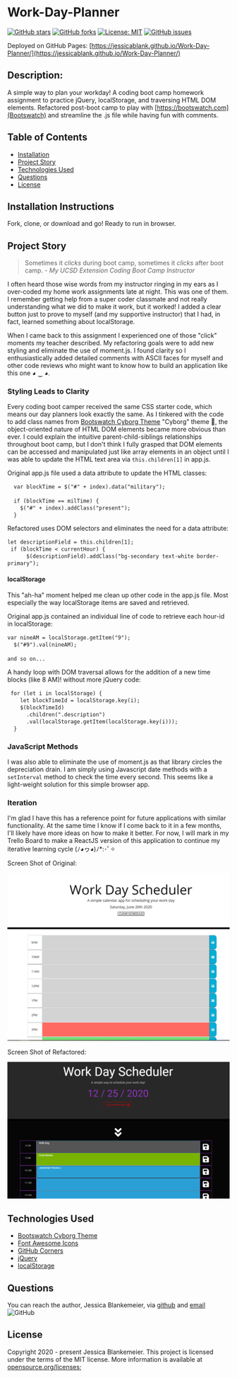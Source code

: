 # Work-Day-Planner
[![GitHub stars](https://img.shields.io/github/stars/jessicablank/Work-Day-Planner)](https://github.com/jessicablank/Work-Day-Planner/stargazers)
[![GitHub forks](https://img.shields.io/github/forks/jessicablank/Work-Day-Planner)](https://github.com/jessicablank/Work-Day-Planner/network)
[![License: MIT](https://img.shields.io/badge/License-MIT-yellow.svg)](https://opensource.org/licenses/MIT)
[![GitHub issues](https://img.shields.io/github/issues/jessicablank/Work-Day-Planner)](https://github.com/jessicablank/Work-Day-Planner/issues)

Deployed on GitHub Pages: [https://jessicablank.github.io/Work-Day-Planner/](https://jessicablank.github.io/Work-Day-Planner/)

## Description:
A simple way to plan your workday! A coding boot camp homework assignment to practice jQuery, localStorage, and traversing HTML DOM elements. Refactored post-boot camp to play with [https://bootswatch.com](Bootswatch) and streamline the .js file while having fun with comments. 

## Table of Contents
* [Installation](#installation)
* [Project Story](#project-story)
* [Technologies Used](#technologies-used)
* [Questions](#questions)
* [License](#license-info)

## Installation Instructions
Fork, clone, or download and go! Ready to run in browser. 

## Project Story
> Sometimes it *clicks* during boot camp, sometimes it *clicks* after boot camp. 
*- My UCSD Extension Coding Boot Camp Instructor*

I often heard those wise words from my instructor ringing in my ears as I over-coded my home work assignments late at night. This was one of them. I remember getting help from a super coder classmate and not really understanding what we did to make it work, but it worked! I added a clear button just to prove to myself (and my supportive instructor) that I had, in fact, learned something about localStorage. 

When I came back to this assignment I experienced one of those "click" moments my teacher described. My refactoring goals were to add new styling and eliminate the use of moment.js. I found clarity so I enthusiastically added detailed comments with ASCII faces for myself and other code reviews who might want to know how to build an application like this one ◕ ‿ ◕. 

### Styling Leads to Clarity
Every coding boot camper received the same CSS starter code, which means our day planners look exactly the same. As I tinkered with the code to add class names from [Bootswatch Cyborg Theme](https://bootswatch.com/cyborg/) "Cyborg" theme :robot:, the object-oriented nature of HTML DOM elements became more obvious than ever. I could explain the intuitive parent-child-siblings relationships throughout boot camp, but I don't think I fully grasped that DOM elements can be accessed and manipulated just like array elements in an object until I was able to update the HTML text area via `this.children[1]` in app.js. 

Original app.js file used a data attribute to update the HTML classes: 
```
  var blockTime = $("#" + index).data("military");

  if (blockTime == milTime) {
    $("#" + index).addClass("present");
  } 
  ```
  Refactored uses DOM selectors and eliminates the need for a data attribute:
  ```
  let descriptionField = this.children[1];
   if (blockTime < currentHour) {
        $(descriptionField).addClass("bg-secondary text-white border-primary");
```

#### localStorage 

This "ah-ha" moment helped me clean up other code in the app.js file. Most especially the way localStorage items are saved and retrieved. 

Original app.js contained an individual line of code to retrieve each hour-id in localStorage:
```
var nineAM = localStorage.getItem("9");
  $("#9").val(nineAM);

and so on...
```

A handy loop with DOM traversal allows for the addition of a new time blocks (like 8 AM)! without more jQuery code:
```
 for (let i in localStorage) {
    let blockTimeId = localStorage.key(i);
    $(blockTimeId)
      .children(".description")
      .val(localStorage.getItem(localStorage.key(i)));
  }
```
### JavaScript Methods
I was also able to eliminate the use of moment.js as that library circles the depreciation drain. I am simply using Javascript date methods with a `setInterval` method to check the time every second. This seems like a light-weight solution for this simple browser app. 

### Iteration
I'm glad I have this has a reference point for future applications with similar functionality. At the same time I know if I come back to it in a few months, I'll likely have more ideas on how to make it better. For now, I will mark in my Trello Board to make a ReactJS version of this application to continue my iterative learning cycle (ﾉ◕ヮ◕)ﾉ*:･ﾟ✧

Screen Shot of Original:

![Original](./assets/screenshots/originalScreenShot.PNG)

Screen Shot of Refactored:

![Refactored](./assets/screenshots/Refactored.PNG)

## Technologies Used
* [Bootswatch Cyborg Theme](https://bootswatch.com/cyborg/)
* [Font Awesome Icons](fontawesome.com)
* [GitHub Corners](https://tholman.com/github-corners/)
* [jQuery](https://jquery.com/)
* [localStorage](https://developer.mozilla.org/en-US/docs/Web/API/Window/localStorage)


## Questions
You can reach the author, Jessica Blankemeier, via [github](http://github.com/jessicablank) and [email](mailto:jessicablankemeier@gmail.com)
![GitHub](https://img.shields.io/github/followers/jessicablank?label=follow&style=social)

## License
Copyright 2020 - present Jessica Blankemeier.
This project is licensed under the terms of the MIT license. 
More information is available at [opensource.org/licenses](https://opensource.org/licenses/MIT);






